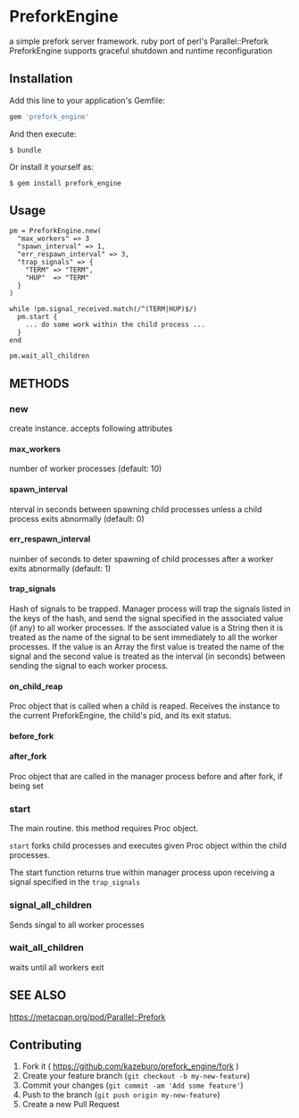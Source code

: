 # PreforkEngine

a simple prefork server framework. ruby port of perl's Parallel::Prefork
PreforkEngine supports graceful shutdown and runtime reconfiguration

## Installation

Add this line to your application's Gemfile:

```ruby
gem 'prefork_engine'
```

And then execute:

    $ bundle

Or install it yourself as:

    $ gem install prefork_engine

## Usage

```
pm = PreforkEngine.new(
  "max_workers" => 3
  "spawn_interval" => 1,
  "err_respawn_interval" => 3,
  "trap_signals" => {
    "TERM" => "TERM",
    "HUP"  => "TERM"
  }
)

while !pm.signal_received.match(/^(TERM|HUP)$/)
  pm.start {
    ... do some work within the child process ...
  }
end

pm.wait_all_children
```

## METHODS

### new

create instance. accepts following attributes

#### max_workers

number of worker processes (default: 10)

#### spawn_interval

nterval in seconds between spawning child processes unless a child process exits abnormally (default: 0)

#### err_respawn_interval

number of seconds to deter spawning of child processes after a worker exits abnormally (default: 1)

#### trap_signals

Hash of signals to be trapped. Manager process will trap the signals listed in the keys of the hash, and send the signal specified in the associated value (if any) to all worker processes. If the associated value is a String then it is treated as the name of the signal to be sent immediately to all the worker processes. If the value is an Array the first value is treated the name of the signal and the second value is treated as the interval (in seconds) between sending the signal to each worker process.

#### on_child_reap

Proc object that is called when a child is reaped. Receives the instance to the current PreforkEngine, the child's pid, and its exit status.

#### before_fork

#### after_fork

Proc object that are called in the manager process before and after fork, if being set

### start

The main routine. this method requires Proc object.

`start` forks child processes and executes given Proc object within the child processes. 

The start function returns true within manager process upon receiving a signal specified in the `trap_signals`

### signal_all_children

Sends singal to all worker processes

### wait_all_children

waits until all workers exit

## SEE ALSO

https://metacpan.org/pod/Parallel::Prefork

## Contributing

1. Fork it ( https://github.com/kazeburo/prefork_engine/fork )
2. Create your feature branch (`git checkout -b my-new-feature`)
3. Commit your changes (`git commit -am 'Add some feature'`)
4. Push to the branch (`git push origin my-new-feature`)
5. Create a new Pull Request

